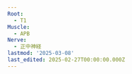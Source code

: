 ```yaml
---
Root:
  - T1
Muscle:
  - APB
Nerve:
  - 正中神経
lastmod: '2025-03-08'
last_edited: 2025-02-27T00:00:00.000Z
---
```



